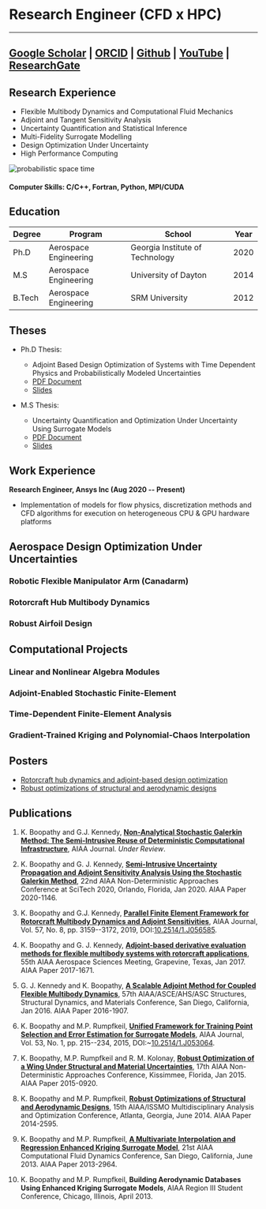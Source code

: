 # Research Engineer (CFD x HPC)

---
[Google Scholar](https://scholar.google.com/citations?hl=en&user=YLg4R3sAAAAJ) | [ORCID](https://orcid.org/0000-0002-2543-0942) | [Github](https://github.com/komahanb) | [YouTube](https://www.youtube.com/@komahanboopathy) | [ResearchGate](https://www.researchgate.net/profile/Komahan-Boopathy)
---

## Research Experience

- Flexible Multibody Dynamics and Computational Fluid Mechanics
- Adjoint and Tangent Sensitivity Analysis
- Uncertainty Quantification and Statistical Inference
- Multi-Fidelity Surrogate Modelling
- Design Optimization Under Uncertainty
- High Performance Computing

![probabilistic space time]()

#### Computer Skills: C/C++, Fortran, Python, MPI/CUDA

## Education

| Degree | Program | School | Year |
|---|---|---|---|
| Ph.D | Aerospace Engineering | Georgia Institute of Technology | 2020 |
| M.S  | Aerospace Engineering | University of Dayton | 2014 |
| B.Tech | Aerospace Engineering | SRM University | 2012 |

## Theses

- Ph.D Thesis:
  - Adjoint Based Design Optimization of Systems with Time Dependent Physics and Probabilistically Modeled Uncertainties
  - [PDF Document](http://hdl.handle.net/1853/63658)
  - [Slides](/assets/publications/komahan-boopathy-phd-defense.pdf)

- M.S Thesis:
  - Uncertainty Quantification and Optimization Under Uncertainty Using Surrogate Models
  - [PDF Document](http://rave.ohiolink.edu/etdc/view?acc_num=dayton1398302731)
  - [Slides](/assets/publications/komahan-boopathy-masters-defense.pdf)

## Work Experience
**Research Engineer, Ansys Inc (Aug 2020 -- Present)**
- Implementation of models for flow physics, discretization methods and CFD algorithms for execution on heterogeneous CPU & GPU hardware platforms

## Aerospace Design Optimization Under Uncertainties
### Robotic Flexible Manipulator Arm (Canadarm)
### Rotorcraft Hub Multibody Dynamics
### Robust Airfoil Design

## Computational Projects

### Linear and Nonlinear Algebra Modules
### Adjoint-Enabled Stochastic Finite-Element 
### Time-Dependent Finite-Element Analysis 
### Gradient-Trained Kriging and Polynomial-Chaos Interpolation 

## Posters

- [Rotorcraft hub dynamics and adjoint-based design optimization](assets/posters/2018-rotorcraft-hub-dynamics.pdf)
- [Robust optimizations of structural and aerodynamic designs](assets/posters/2014-surrogate-ouu-framework.pdf)

## Publications

1. K. Boopathy and G.J. Kennedy, [**Non-Analytical Stochastic Galerkin Method: The Semi-Intrusive Reuse of Deterministic Computational Infrastructure**](), AIAA Journal. *Under Review*.

2. K. Boopathy and G. J. Kennedy, [**Semi-Intrusive Uncertainty Propagation and Adjoint Sensitivity Analysis Using the Stochastic Galerkin Method**](https://arc.aiaa.org/doi/10.2514/6.2020-1146), 22nd AIAA Non-Deterministic Approaches Conference at SciTech 2020, Orlando, Florida, Jan 2020. AIAA Paper 2020-1146.

3. K. Boopathy and G.J. Kennedy, [**Parallel Finite Element Framework for Rotorcraft Multibody Dynamics and Adjoint Sensitivities**](https://arc.aiaa.org/doi/abs/10.2514/1.J056585), AIAA Journal, Vol. 57, No. 8, pp. 3159--3172, 2019, DOI:[10.2514/1.J056585](https://doi.org/10.2514/1.J056585).

4. K. Boopathy and G. J. Kennedy, [**Adjoint-based derivative evaluation methods for flexible multibody systems with rotorcraft applications**](https://arc.aiaa.org/doi/10.2514/6.2016-1671), 55th AIAA Aerospace Sciences Meeting, Grapevine, Texas, Jan 2017. AIAA Paper 2017-1671.
  
5. G. J. Kennedy and K. Boopathy, [**A Scalable Adjoint Method for Coupled Flexible Multibody Dynamics**](https://dx.doi.org/10.2514/6.2016-1907), 57th AIAA/ASCE/AHS/ASC Structures, Structural Dynamics, and Materials Conference, San Diego, California, Jan 2016. AIAA Paper 2016-1907.

6. K. Boopathy and M.P. Rumpfkeil, [**Unified Framework for Training Point Selection and Error Estimation for Surrogate Models**](https://arc.aiaa.org/doi/abs/10.2514/1.J053064), AIAA Journal, Vol. 53, No. 1, pp. 215--234, 2015, DOI:~[10.2514/1.J053064](https://doi.org/10.2514/1.J053064).

7. K. Boopathy, M.P. Rumpfkeil and R. M. Kolonay, [**Robust Optimization of a Wing Under Structural and Material Uncertainties**](https://arc.aiaa.org/doi/abs/10.2514/6.2015-0920), 17th AIAA Non-Deterministic Approaches Conference, Kissimmee, Florida, Jan 2015. AIAA Paper 2015-0920.
  
8. K. Boopathy and M.P. Rumpfkeil, [**Robust Optimizations of Structural and Aerodynamic Designs**](https://arc.aiaa.org/doi/abs/10.2514/6.2014-2595), 15th AIAA/ISSMO Multidisciplinary Analysis and Optimization Conference, Atlanta, Georgia, June 2014. AIAA Paper 2014-2595.

9. K. Boopathy and M.P. Rumpfkeil, [**A Multivariate Interpolation and Regression Enhanced Kriging Surrogate Model**](https://arc.aiaa.org/doi/abs/10.2514/6.2013-2964), 21st AIAA Computational Fluid Dynamics Conference, San Diego, California, June 2013. AIAA Paper 2013-2964.

10. K. Boopathy and M.P. Rumpfkeil, **Building Aerodynamic Databases Using Enhanced Kriging Surrogate Models**, AIAA Region III Student Conference, Chicago, Illinois, April 2013.
